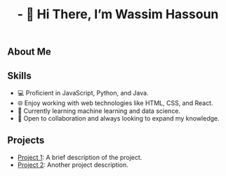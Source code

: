 <!DOCTYPE html>
<html>
<head>
</head>
<body>
    <header>
        <h1 center="align">- 👋 Hi There, <strong>I’m Wassim Hassoun</strong></h1>
    </header>
    <main>
        <section>
            <h2>About Me</h2>
            <p></p>
        </section>
        <section>
            <h2>Skills</h2>
            <ul>
                <li>💻 Proficient in JavaScript, Python, and Java.</li>
                <li>🌐 Enjoy working with web technologies like HTML, CSS, and React.</li>
                <li>🧠 Currently learning machine learning and data science.</li>
                <li>🌱 Open to collaboration and always looking to expand my knowledge.</li>
            </ul>
        </section>
        <section>
            <h2>Projects</h2>
            <ul>
                <li><a href="link-to-project-1">Project 1</a>: A brief description of the project.</li>
                <li><a href="link-to-project-2">Project 2</a>: Another project description.</li>
                <!-- Add more projects here -->
            </ul>
        </section>
    </main>
</body>
</html>

